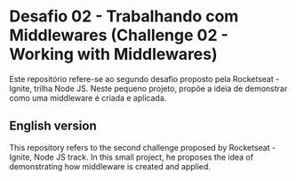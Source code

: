 # Desafio 02 - Trabalhando com Middlewares (Challenge 02 - Working with Middlewares)

Este repositório refere-se ao segundo desafio proposto pela Rocketseat - Ignite, trilha Node JS. Neste pequeno projeto, propõe a ideia de demonstrar como uma middleware é criada e aplicada.

##

## English version

This repository refers to the second challenge proposed by Rocketseat - Ignite, Node JS track. In this small project, he proposes the idea of demonstrating how middleware is created and applied.
